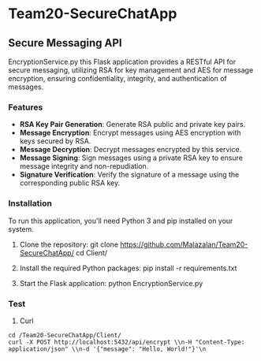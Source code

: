 # Team20-SecureChatApp



## Secure Messaging API

EncryptionService.py this Flask application provides a RESTful API for secure messaging, utilizing RSA for key management and AES for message encryption, ensuring confidentiality, integrity, and authentication of messages.

### Features

- **RSA Key Pair Generation**: Generate RSA public and private key pairs.
- **Message Encryption**: Encrypt messages using AES encryption with keys secured by RSA.
- **Message Decryption**: Decrypt messages encrypted by this service.
- **Message Signing**: Sign messages using a private RSA key to ensure message integrity and non-repudiation.
- **Signature Verification**: Verify the signature of a message using the corresponding public RSA key.

### Installation

To run this application, you'll need Python 3 and pip installed on your system.

1. Clone the repository:
git clone https://github.com/Malazalan/Team20-SecureChatApp/
cd Client/

2. Install the required Python packages:
pip install -r requirements.txt

3. Start the Flask application:
python EncryptionService.py

### Test

1. Curl
```shell
cd /Team20-SecureChatApp/Client/
curl -X POST http://localhost:5432/api/encrypt \\n-H "Content-Type: application/json" \\n-d '{"message": "Hello, World!"}'\n
```

